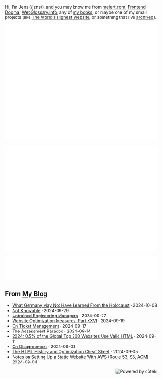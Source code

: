 Hi, I’m Jens (/jɛns/), and you may know me from [meiert.com](https://meiert.com/en/), [Frontend Dogma](https://frontenddogma.com/), [WebGlossary.info](https://webglossary.info/), any of [my books](https://www.goodreads.com/author/list/13623828.Jens_Oliver_Meiert), or maybe one of my small projects (like [The World’s Highest Website](https://worlds-highest-website.com/), or something that I’ve [archived](https://mirrors.meiert.org/)).

<!-- Metrics -->

[![Jens’s stats as per Metrics.](github-metrics.svg)](https://github.com/lowlighter/metrics)

[![Jens’s calendar.](github-metrics.plugin.isocalendar.fullyear.svg)](https://github.com/lowlighter/metrics/blob/master/source/plugins/isocalendar/README.md)

[![Jens’s facts.](github-metrics.plugin.habits.facts.svg)](https://github.com/lowlighter/metrics/blob/master/source/plugins/habits/README.md)

<!-- dōteki -->

<!-- blog start -->
## From [My Blog](https://meiert.com/en/)

- [What Germany May Not Have Learned From the Holocaust](https://meiert.com/en/blog/violating-one-is-violating-everyone/) · 2024-10-08
- [Not Knowable](https://meiert.com/en/blog/not-knowable/) · 2024-09-29
- [Untrained Engineering Managers](https://meiert.com/en/blog/untrained-engineering-managers/) · 2024-09-27
- [Website Optimization Measures, Part XXVI](https://meiert.com/en/blog/optimization-measures-26/) · 2024-09-19
- [On Ticket Management](https://meiert.com/en/blog/on-ticket-management/) · 2024-09-17
- [The Assessment Paradox](https://meiert.com/en/blog/the-assessment-paradox/) · 2024-09-14
- [2024: 0.5% of the Global Top 200 Websites Use Valid HTML](https://meiert.com/en/blog/html-conformance-2024/) · 2024-09-11
- [On Disagreement](https://meiert.com/en/blog/on-disagreement/) · 2024-09-08
- [The HTML History and Optimization Cheat Sheet](https://meiert.com/en/blog/html-cheat-sheet/) · 2024-09-05
- [Notes on Setting Up a Static Website With AWS (Route 53, S3, ACM)](https://meiert.com/en/blog/quick-aws/) · 2024-09-04
<!-- blog end -->

<a href="https://doteki.org"><img src="https://img.shields.io/badge/powered_by-d%C5%8Dteki-0?style=flat-square&labelColor=202b2d&color=5E936C" align="right" alt="Powered by dōteki"></a>